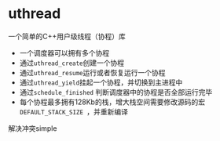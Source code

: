 uthread
=======

一个简单的C++用户级线程（协程）库


* 一个调度器可以拥有多个协程
* 通过`uthread_create`创建一个协程
* 通过`uthread_resume`运行或者恢复运行一个协程
* 通过`uthread_yield`挂起一个协程，并切换到主进程中
* 通过`schedule_finished` 判断调度器中的协程是否全部运行完毕
* 每个协程最多拥有128Kb的栈，增大栈空间需要修改源码的宏`DEFAULT_STACK_SIZE `，并重新编译

解决冲突simple
